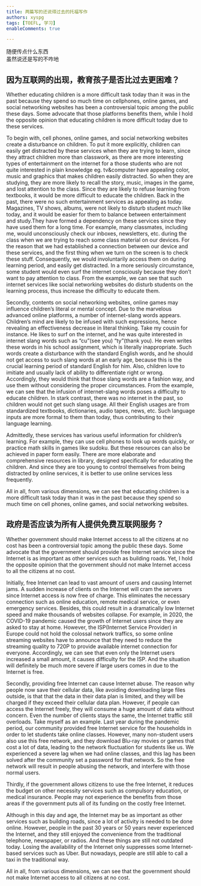 ```yaml
---
title: 两篇写的还说得过去的托福写作
authors: xyspg
tags: [TOEFL, 学习]
enableComments: true

---
```

随便传点什么东西  
虽然说还是写的不咋地
<!--truncate-->

## 因为互联网的出现，教育孩子是否比过去更困难？

Whether educating children is a more difficult task today than it was in the past because they spend so much time on cellphones, online games, and social networking websites has been a controversial topic among the public these days. Some advocate that those platforms benefits them, while I hold the opposite opinion that educating children is more difficult today due to these services.

To begin with, cell phones, online games, and social networking websites create a disturbance on children. To put it more explicitly, children can easily get distracted by these services when they are trying to learn, since they attract children more than classwork, as there are more interesting types of entertainment on the internet for a those students who are not quite interested in plain knowledge eg. tv&computer have appealing color, music and graphics that makes children easily distracted. So when they are studying, they are more likely to recall the story, music, images in the game, and lost attention to the class. Since they are likely to refuse learning from textbooks, it would be more difficult to educate the children. Back in the past, there were no such entertainment services as appealing as today. Magazines, TV shows, albums, were not likely to disturb student much like today, and it would be easier for them to balance between entertainment and study.They have formed a dependency on these services since they have used them for a long time. For example, many classmates, including me, would unconsciously check our inboxes, newsletters, etc. during the class when we are trying to reach some class material on our devices. For the reason that we had established a connection between our device and these services, and the first thing when we turn on the screen is to check these stuff. Consequently, we would involuntarily access them on during learning period, and easily get distracted. In a more seriously circumstance, some student would even surf the internet consciously because they don’t want to pay attention to class. From the example, we can see that such internet services like social networking websites do disturb students on the learning process, thus increase the difficulty to educate them.

Secondly, contents on social networking websites, online games may influence children’s literal or mental concept. Due to the marvelous advanced online platforms, a number of internet-slang words appears. Children’s mind are likely to be infused with such expressions, hence revealing an effectiveness decrease in literal thinking. Take my cousin for instance. He likes to surf on the internet, and he was quite interested in internet slang words such as “cu”(see you) “ty”(thank you). He even writes these words in his school assignment, which is literally inappropriate. Such words create a disturbance with the standard English words, and he should not get access to such slang words at an early age, because this is the crucial learning period of standard English for him. Also, children love to imitiate and usually lack of ability to differentiate right or wrong. Accordingly, they would think that those slang words are a fashion way, and use them without considering the proper circumstances. From the example, we can see that the infusion of internet-slang words poses a difficulty to educate children. In stark contrast, there was no internet in the past, so children would not get such slang usage. All their English usages are from standardized textbooks, dictionaries, audio tapes, news, etc. Such language inputs are more formal to them than today, thus contributing to their language learning.

Admittedly, these services has various useful information for children’s learning. For example, they can use cell phones to look up words quickly, or practice math skills in games like sudoku. But these resources can also be achieved in paper form easily. There are more elaborate and comprehensive resources in library, designed specifically for educating the children. And since they are too young to control themselves from being distracted by online services, it is better to use online services less frequently.

All in all, from various dimensions, we can see that educating children is a more difficult task today than it was in the past because they spend so much time on cell phones, online games, and social networking websites.

## 政府是否应该为所有人提供免费互联网服务？

Whether government should make Internet access to all the citizens at no cost has been a controversial topic among the public these days. Some advocate that the government should provide free Internet service since the Internet is as important as other services such as building roads. Yet, I hold the opposite opinion that the government should not make Internet access to all the citizens at no cost.

Initially, free Internet can lead to vast amount of users and causing Internet jams. A sudden increase of clients on the Internet will cram the servers since Internet access is now free of charge. This eliminates the necessary connection such as online education, remote medical service, or even emergency services. Besides, this could result in a dramatically low Internet speed and make thousands of websites collapse. For example, in 2020, the COVID-19 pandemic caused the growth of Internet users since they are asked to stay at home. However, the ISP(Internet Service Provider) in Europe could not hold the colossal network traffics, so some online streaming websites have to announce that they need to reduce the streaming quality to 720P to provide available internet connection for everyone. Accordingly, we can see that even only the Internet users increased a small amount, it causes difficulty for the ISP. And the situation will definitely be much more severe if large users comes in due to the Internet is free.

Secondly, providing free Internet can cause Internet abuse. The reason why people now save their cellular data, like avoiding downloading large files outside, is that that the data in their data plan is limited, and they will be charged if they exceed their cellular data plan. However, if people can access the Internet freely, they will consume a huge amount of data without concern. Even the number of clients stays the same, the Internet traffic still overloads. Take myself as an example. Last year during the pandemic period, our community provided free Internet service for the households in order to let students take online classes. However, many non-student users also use this free network, and they download Blu-ray movies or games that cost a lot of data, leading to the network fluctuation for students like us. We experienced a severe lag when we had online classes, and this lag has been solved after the community set a password for that network. So the free network will result in people abusing the network, and interfere with those normal users.

Thirdly, if the government allows citizens to use the free Internet, it reduces the budget on other necessity services such as compulsory education, or medical insurance. People may not experience the benefits from those areas if the government puts all of its funding on the costly free Internet.

Although in this day and age, the Internet may be as important as other services such as building roads, since a lot of activity is needed to be done online. However, people in the past 30 years or 50 years never experienced the Internet, and they still enjoyed the convenience from the traditional telephone, newspaper, or radios. And these things are still not outdated today. Losing the availability of the Internet only suppresses some Internet-based services such as Uber. But nowadays, people are still able to call a taxi in the traditional way.

All in all, from various dimensions, we can see that the government should not make Internet access to all citizens at no cost.

